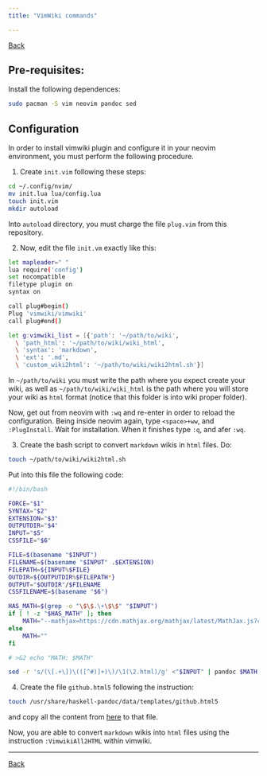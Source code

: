 ```yaml
---
title: "VimWiki commands"

---
```


[Back](index.md)

## Pre-requisites:
Install the following dependences:

  ```bash
  sudo pacman -S vim neovim pandoc sed
  ```

## Configuration
In order to install vimwiki plugin and configure it in your neovim environment, you must perform the following procedure.

1. Create `init.vim` following these steps:

  ```bash
  cd ~/.config/nvim/
  mv init.lua lua/config.lua
  touch init.vim
  mkdir autoload
  ```

  Into `autoload` directory, you must charge the file `plug.vim` from this repository.

2. Now, edit the file `init.vm` exactly like this:

  ```bash
  let mapleader=" "
  lua require('config')
  set nocompatible
  filetype plugin on
  syntax on
  
  call plug#begin()
  Plug 'vimwiki/vimwiki'
  call plug#end()

  let g:vimwiki_list = [{'path': '~/path/to/wiki',
    \ 'path_html': '~/path/to/wiki/wiki_html',
    \ 'syntax': 'markdown',
    \ 'ext': '.md',
    \ 'custom_wiki2html': '~/path/to/wiki/wiki2html.sh'}]
  ```

  In `~/path/to/wiki` you must write the path where you expect create your wiki, as well as `~/path/to/wiki/wiki_html` is the path where you will store your wiki as `html` format (notice that this folder is into wiki proper folder).
  
  Now, get out from neovim with `:wq` and re-enter in order to reload the configuration. Being inside neovim again, type `<space>+ww`, and `:PlugInstall`. Wait for installation. When it finishes type `:q`, and afer `:wq`.

3. Create the bash script to convert `markdown` wikis in `html` files. Do:

  ```bash
  touch ~/path/to/wiki/wiki2html.sh
  ```

  Put into this file the following code:

  ```bash
  #!/bin/bash

  FORCE="$1"
  SYNTAX="$2"
  EXTENSION="$3"
  OUTPUTDIR="$4"
  INPUT="$5"
  CSSFILE="$6"

  FILE=$(basename "$INPUT")
  FILENAME=$(basename "$INPUT" .$EXTENSION)
  FILEPATH=${INPUT%$FILE}
  OUTDIR=${OUTPUTDIR%$FILEPATH*}
  OUTPUT="$OUTDIR"/$FILENAME
  CSSFILENAME=$(basename "$6")

  HAS_MATH=$(grep -o "\$\$.\+\$\$" "$INPUT")
  if [ ! -z "$HAS_MATH" ]; then
      MATH="--mathjax=https://cdn.mathjax.org/mathjax/latest/MathJax.js?config=TeX-AMS-MML_HTMLorMML"
  else
      MATH=""
  fi

  # >&2 echo "MATH: $MATH"

  sed -r 's/(\[.+\])\(([^#)]+)\)/\1(\2.html)/g' <"$INPUT" | pandoc $MATH -s -f $SYNTAX -t html --template=github.html5 -c $CSSFILENAME | sed -r 's/<li>(.*)\[ \]/<li class="todo done0">\1/g; s/<li>(.*)\[X\]/<li class="todo done4">\1/g' >"$OUTPUT.html"
  ```
4. Create the file `github.html5` following the instruction:
  
  ```bash
  touch /usr/share/haskell-pandoc/data/templates/github.html5
  ```
  
  and copy all the content from [here](https://github.com/jgm/pandoc-templates/blob/master/default.html5) to that file.
  
Now, you are able to convert `markdown` wikis into `html` files using the instruction `:VimwikiAll2HTML` within 
vimwiki.

---
[Back](index.md)
